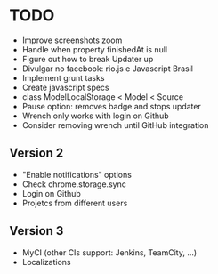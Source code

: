 # TODO

* Improve screenshots zoom
* Handle when property finishedAt is null
* Figure out how to break Updater up
* Divulgar no facebook: rio.js e Javascript Brasil
* Implement grunt tasks
* Create javascript specs
* class ModelLocalStorage < Model < Source
* Pause option: removes badge and stops updater
* Wrench only works with login on Github
* Consider removing wrench until GitHub integration


## Version 2

* "Enable notifications" options
* Check chrome.storage.sync
* Login on Github
* Projetcs from different users


## Version 3

* MyCI (other CIs support: Jenkins, TeamCity, ...)
* Localizations
